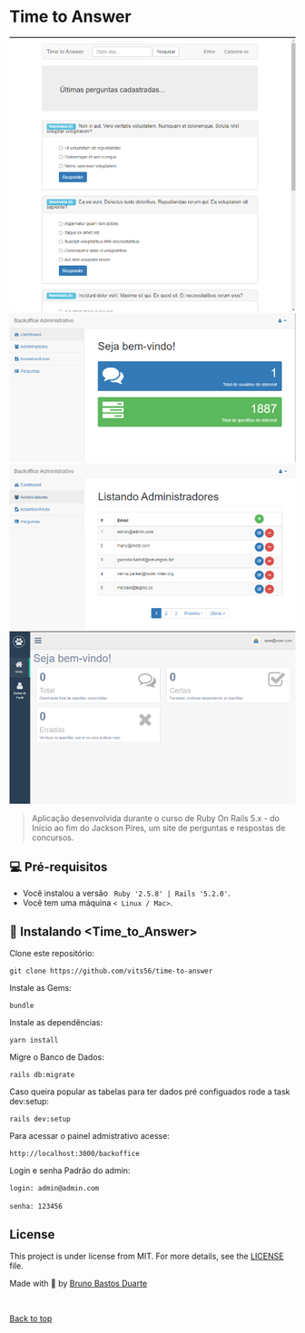# Time to Answer

<img src="time1.png" alt="exemplo imagem">
<img src="time2.png" alt="exemplo imagem">
<img src="time3.png" alt="exemplo imagem">
<img src="time4.png" alt="exemplo imagem">

> Aplicação desenvolvida durante o curso de Ruby On Rails 5.x - do Início ao fim do Jackson Pires, um site de perguntas e respostas de concursos.

## 💻 Pré-requisitos

* Você instalou a versão  ` Ruby '2.5.8' | Rails '5.2.0'`. 
* Você tem uma máquina `< Linux / Mac>`.

## 🚀 Instalando <Time_to_Answer>

Clone este repositório:
```
git clone https://github.com/vits56/time-to-answer
```

Instale as Gems:
```
bundle
```

Instale  as dependências:
```
yarn install
```

Migre o Banco de Dados:
```
rails db:migrate
```
Caso queira popular as tabelas para ter dados pré configuados rode a task dev:setup:
```
rails dev:setup
```
Para acessar o painel admistrativo acesse:
```
http://localhost:3000/backoffice
```
Login e senha Padrão do admin:
```
login: admin@admin.com

senha: 123456
```


## License

This project is under license from MIT. For more details, see the [LICENSE](LICENSE) file.

Made with 💜 by <a href="https://github.com/vits56" target="_blank">Bruno Bastos Duarte</a>

&#xa0;

<a href="#top">Back to top</a>